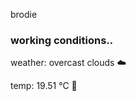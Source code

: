 brodie

<!--weather_start-->
### working conditions..

weather: overcast clouds ☁️

temp: 19.51 °C 👕

<!--weather_end-->
